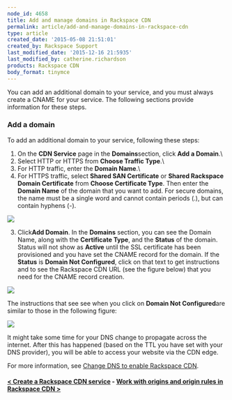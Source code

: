 ```yaml
---
node_id: 4658
title: Add and manage domains in Rackspace CDN
permalink: article/add-and-manage-domains-in-rackspace-cdn
type: article
created_date: '2015-05-08 21:51:01'
created_by: Rackspace Support
last_modified_date: '2015-12-16 21:5935'
last_modified_by: catherine.richardson
products: Rackspace CDN
body_format: tinymce
---
```


You can add an additional domain to your service, and you must always
create a CNAME for your service. The following sections provide
information for these steps.

### Add a domain

To add an additional domain to your service, following these steps:

1. On the **CDN Service** page in the **Domains**section, click **Add a
Domain**.\
 2. Select HTTP or HTTPS from **Choose Traffic Type**.\
 3. For HTTP traffic, enter the **Domain Name**.\
 4. For HTTPS traffic, select **Shared SAN Certificate** or **Shared
Rackspace Domain Certificate** from **Choose Certificate Type**. Then
enter the **Domain Name** of the domain that you want to add. For secure
domains, the name must be a single word and cannot contain periods (.),
but can contain hyphens (-).

![](/knowledge_center/sites/default/files/field/image/Screen%20Shot%202015-12-16%20at%203.28.18%20PM.png)

 

3. Click**Add Domain**.  In the **Domains** section, you can see the
Domain Name, along with the **Certificate Type**, and the **Status** of
the domain. Status will not show as **Active** until the SSL certificate
has been provisioned and you have set the CNAME record for the domain.
If the **Status** is **Domain Not Configured**, click on that text to
get instructions and to see the Rackspace CDN URL (see the figure below)
that you need for the CNAME record creation.

![](/knowledge_center/sites/default/files/field/image/Screen%20Shot%202015-12-16%20at%203.39.21%20PM.png)

The instructions that see see when you click on **Domain Not
Configured**are similar to those in the following figure:

![](/knowledge_center/sites/default/files/field/image/Screen%20Shot%202015-12-16%20at%203.57.27%20PM.png)

It might take some time for your DNS change to propagate across the
internet. After this has happened (based on the TTL you have set with
your DNS provider), you will be able to access your website via the CDN
edge.

For more information, see [Change DNS to enable Rackspace
CDN](https://www.rackspace.com/knowledge_center/article/change-dns-to-enable-rackspace-cdn).

 

#### [\< Create a Rackspace CDN service](https://www.rackspace.com/knowledge_center/article/create-a-rackspace-cdn-service)    -    [Work with origins and origin rules in Rackspace CDN \>](https://www.rackspace.com/knowledge_center/article/work-with-origins-and-origin-rules-in-rackspace-cdn)

 

 

